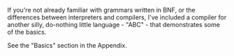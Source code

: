 If you're not already familiar with grammars written in BNF, or the differences between interpreters and compilers, I've included a compiler for another silly, do-nothing little language - "ABC" - that demonstrates some of the basics.

See the "Basics" section in the Appendix.
